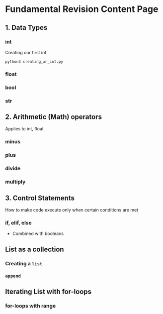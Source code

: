 # Fundamental Revision Content Page

## 1. Data Types

### int

Creating our first int

```commandline
python3 creating_an_int.py
```

### float

### bool

### str

## 2. Arithmetic (Math) operators

Applies to int, float

### minus

### plus

### divide

### multiply

## 3. Control Statements

How to make code execute only when certain conditions are met

### if, elif, else
- Combined with booleans

## List as a collection

### Creating a `list`

### `append`

## Iterating List with for-loops

### for-loops with range